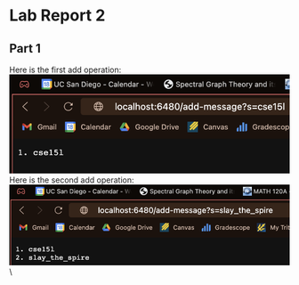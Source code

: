 # Lab Report 2
## Part 1
Here is the first add operation:\
![Image](images/add1.png)\
Here is the second add operation:\
![Image](images/add2.png)\
